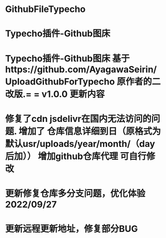 # GithubFileTypecho
# Typecho插件-Github图床
# Typecho插件-Github图床 基于https://github.com/AyagawaSeirin/UploadGithubForTypecho 原作者的二改版.= = v1.0.0 更新内容

# 修复了cdn jsdelivr在国内无法访问的问题. 增加了 仓库信息详细到日（原格式为 默认usr/uploads/year/month/（day后加）） 增加github仓库代理 可自行修改

# 更新修复仓库多分支问题，优化体验 2022/09/27
# 更新远程更新地址，修复部分BUG
